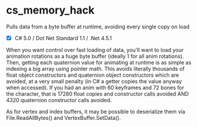 # cs_memory_hack
Pulls data from a byte buffer at runtime, avoiding every single copy on load

- [x] C# 5.0 / Dot Net Standard 1.1 / .Net 4.5.1

When you want control over fast loading of data, you'll want to load your animation rotations as a huge byte buffer (ideally 1 for all anim rotations). Then, getting each quaternion value for animating at runtime is as simple as indexing a big array using pointer math. This avoids literally thousands of float object constructors and quaternion object constructors which are avoided, at a very small penalty (in C# a getter copies the value anyway when accessed). If you had an anim with 60 keyframes and 72 bones for the character, that is 17280 float copies and constructor calls avoided AND 4320 quaternion constructor calls avoided.

As for vertex and index buffers, it may be possible to deserialize them via File.ReadAllBytes() and VertexBuffer.SetData<byte>().
